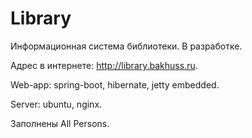 # Library
Информационная система библиотеки. В разработке.

Адрес в интернете: http://library.bakhuss.ru.

Web-app: spring-boot, hibernate, jetty embedded.

Server: ubuntu, nginx.

Заполнены All Persons.
